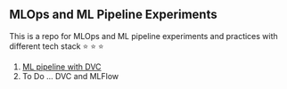 ## MLOps and ML Pipeline Experiments
This is a repo for MLOps and ML pipeline experiments and practices with different tech stack :star: :star: :star:

1. [ML pipeline with DVC](https://github.com/DoThNg/MLOps_experiments_DVC/edit/main/1_ML_pipeline_DVC)
2. To Do ... DVC and MLFlow 

